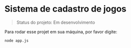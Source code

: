 # Sistema de cadastro de jogos

> Status do projeto: Em desenvolvimento

Para rodar esse projet em sua máquina, por favor digite:

```
node app.js
```
